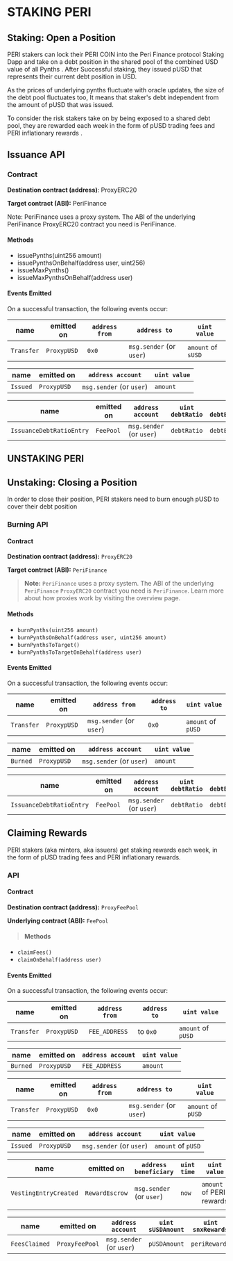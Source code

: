 # STAKING PERI

## Staking: Open a Position <a href="staking-open-a-position" id="staking-open-a-position"></a>

PERI  stakers can lock their PERI COIN into the Peri Finance protocol Staking Dapp and take on a debt position in the shared pool of the combined USD value of all Pynths . After Successful staking, they  issued pUSD that represents their current debt position in USD.&#x20;

As the prices of underlying pynths fluctuate with oracle updates, the size of the debt pool fluctuates too, It means that staker's debt independent from the amount of pUSD that was issued.

To consider the risk stakers take on by being exposed to a shared debt pool, they are rewarded each week in the form of pUSD trading fees and PERI inflationary rewards .

## Issuance API

### Contract&#x20;

**Destination contract (address)**: ProxyERC20

**Target contract (ABI):** PeriFinance

Note: PeriFinance uses a proxy system. The ABI of the underlying PeriFinance ProxyERC20 contract you need is PeriFinance.

#### Methods

* issuePynths(uint256 amount)&#x20;
* issuePynthsOnBehalf(address user, uint256)&#x20;
* issueMaxPynths()
* issueMaxPynthsOnBehalf(address user)

#### Events Emitted

On a successful transaction, the following events occur:

| name       | emitted on  | `address from` | `address to`             | `uint value`       |
| ---------- | ----------- | -------------- | ------------------------ | ------------------ |
| `Transfer` | `ProxypUSD` | `0x0`          | `msg.sender` (or `user`) | `amount` of `sUSD` |

| name     | emitted on  | `address account`        | `uint value` |
| -------- | ----------- | ------------------------ | ------------ |
| `Issued` | `ProxypUSD` | `msg.sender` (or `user`) | `amount`     |

| name                     | emitted on | `address account`        | `uint debtRatio` | `uint debtEntryIndex` | `uint feePeriodStartingDebtIndex` |
| ------------------------ | ---------- | ------------------------ | ---------------- | --------------------- | --------------------------------- |
| `IssuanceDebtRatioEntry` | `FeePool`  | `msg.sender` (or `user`) | `debtRatio`      | `debtEntryIndex`      | `feePeriodStartingDebtIndex`      |



## UNSTAKING PERI

## Unstaking: Closing a Position <a href="unstaking-closing-a-position" id="unstaking-closing-a-position"></a>

In order to close their position, PERI stakers need to burn enough pUSD to cover their debt position&#x20;

### Burning API <a href="burning-api" id="burning-api"></a>

#### Contract <a href="contract" id="contract"></a>

**Destination contract (address):** `ProxyERC20`

**Target contract (ABI):** `PeriFinance`

> **Note:** `PeriFinance` uses a proxy system. The ABI of the underlying `PeriFinance` `ProxyERC20` contract you need is `PeriFinance`. Learn more about how proxies work by visiting the overview page.

#### Methods <a href="methods" id="methods"></a>

* `burnPynths(uint256 amount)`
* `burnPynthsOnBehalf(address user, uint256 amount)`
* `burnPynthsToTarget()`
* `burnPynthsToTargetOnBehalf(address user)`

#### Events Emitted <a href="events-emitted" id="events-emitted"></a>

On a successful transaction, the following events occur:

| name       | emitted on  | `address from`           | `address to` | `uint value`       |
| ---------- | ----------- | ------------------------ | ------------ | ------------------ |
| `Transfer` | `ProxypUSD` | `msg.sender` (or `user`) | `0x0`        | `amount` of `pUSD` |

| name     | emitted on  | `address account`        | `uint value` |
| -------- | ----------- | ------------------------ | ------------ |
| `Burned` | `ProxypUSD` | `msg.sender` (or `user`) | `amount`     |

| name                     | emitted on | `address account`        | `uint debtRatio` | `uint debtEntryIndex` | `uint feePeriodStartingDebtIndex` |
| ------------------------ | ---------- | ------------------------ | ---------------- | --------------------- | --------------------------------- |
| `IssuanceDebtRatioEntry` | `FeePool`  | `msg.sender` (or `user`) | `debtRatio`      | `debtEntryIndex`      | `feePeriodStartingDebtIndex`      |

## Claiming Rewards

PERI stakers (aka minters, aka issuers) get staking rewards each week, in the form of pUSD  trading fees and PERI  inflationary rewards.

### API <a href="api" id="api"></a>

#### Contract <a href="contract" id="contract"></a>

**Destination contract (address):** `ProxyFeePool`

**Underlying contract (ABI):** `FeePool`

> #### Methods

* `claimFees()`
* `claimOnBehalf(address user)`

#### Events Emitted <a href="events-emitted" id="events-emitted"></a>

On a successful transaction, the following events occur:

| name       | emitted on  | `address from` | `address to` | `uint value`       |
| ---------- | ----------- | -------------- | ------------ | ------------------ |
| `Transfer` | `ProxypUSD` | `FEE_ADDRESS`  | to `0x0`     | `amount` of `pUSD` |

| name     | emitted on  | `address account` | `uint value` |
| -------- | ----------- | ----------------- | ------------ |
| `Burned` | `ProxypUSD` | `FEE_ADDRESS`     | `amount`     |

| name       | emitted on  | `address from` | `address to`             | `uint value`       |
| ---------- | ----------- | -------------- | ------------------------ | ------------------ |
| `Transfer` | `ProxypUSD` | `0x0`          | `msg.sender` (or `user`) | `amount` of `pUSD` |

| name     | emitted on  | `address account`        | `uint value`       |
| -------- | ----------- | ------------------------ | ------------------ |
| `Issued` | `ProxypUSD` | `msg.sender` (or `user`) | `amount` of `pUSD` |

| name                  | emitted on     | `address beneficiary`                                    | `uint time` | `uint value`             |
| --------------------- | -------------- | -------------------------------------------------------- | ----------- | ------------------------ |
| `VestingEntryCreated` | `RewardEscrow` | <p><code>msg.sender</code><br>(or <code>user</code>)</p> | `now`       | `amount` of PERI rewards |

| name          | emitted on     | `address account`        | `uint sUSDAmount` | `uint snxRewards` |
| ------------- | -------------- | ------------------------ | ----------------- | ----------------- |
| `FeesClaimed` | `ProxyFeePool` | `msg.sender` (or `user`) | `pUSDAmount`      | `periRewards`     |
